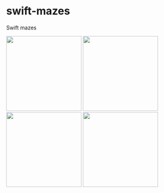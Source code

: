 # swift-mazes

Swift mazes

<img src="https://cloud.githubusercontent.com/assets/10542894/6987233/74e9e86c-da45-11e4-8900-2687ac8e79a0.png" width="200">
<img src="https://cloud.githubusercontent.com/assets/10542894/6987234/763ff346-da45-11e4-9671-888a791ae5b7.png" width="200">
<img src="https://cloud.githubusercontent.com/assets/10542894/6987235/772395ce-da45-11e4-9edb-a2cab7e2790b.png" width="200">
<img src="https://cloud.githubusercontent.com/assets/10542894/6987236/78905280-da45-11e4-8a1f-07d4ae45f5d8.png" width="200">
